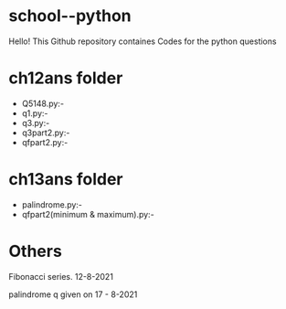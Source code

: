 #  **school--python**

  Hello!  This Github repository containes Codes for the python questions 

# **ch12ans folder** 
* Q5148.py:-
* q1.py:-
* q3.py:-
* q3part2.py:-
* qfpart2.py:-

# **ch13ans folder** 
* palindrome.py:-
* qfpart2(minimum & maximum).py:-

# **Others** 
Fibonacci series. 12-8-2021

palindrome q given on 17 - 8-2021
